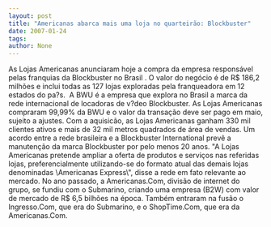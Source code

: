 ```yaml
---
layout: post
title: "Americanas abarca mais uma loja no quarteirão: Blockbuster"
date: 2007-01-24
tags: 
author: None
---
```

As
 Lojas Americanas anunciaram hoje a compra da empresa responsável pelas franquias da Blockbuster no Brasil . 
O valor do negócio é de R$ 186,2 milhões e inclui todas as 127 lojas exploradas pela franqueadora em 12 estados do pa?s.&nbsp; 
A BWU é a empresa que explora no Brasil a marca da rede internacional de locadoras de v?deo Blockbuster. 
As Lojas Americanas compraram 99,99% da BWU e o valor da transação deve ser pago em maio, sujeito a ajustes. 
Com a aquisicão, as Lojas Americanas ganham 330 mil clientes ativos e mais de 32 mil metros quadrados de área de vendas. 
Um acordo entre a rede brasileira e a Blockbuster International prevê a manutenção da marca Blockbuster por pelo menos 20 anos. 
\"A Lojas Americanas pretende ampliar a oferta de produtos e serviços nas referidas lojas, preferencialmente utilizando-se do formato atual das demais lojas denominadas \Americanas Express\\\", disse a rede em fato relevante ao mercado. 
No ano passado, a Americanas.Com, divisão de internet do grupo, se fundiu com o Submarino, criando uma empresa (B2W) com valor de mercado de R$ 6,5 bilhões na época. Também entraram na fusão o Ingresso.Com, que era do Submarino, e o ShopTime.Com, que era da Americanas.Com.  